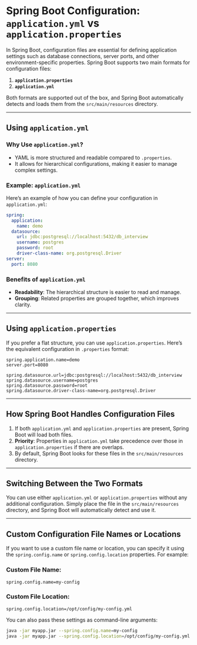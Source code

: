  
# Spring Boot Configuration: `application.yml` vs `application.properties`

In Spring Boot, configuration files are essential for defining application settings such as database connections, server ports, and other environment-specific properties. Spring Boot supports two main formats for configuration files:

1. **`application.properties`**
2. **`application.yml`**

Both formats are supported out of the box, and Spring Boot automatically detects and loads them from the `src/main/resources` directory.

---

## **Using `application.yml`**

### Why Use `application.yml`?
- YAML is more structured and readable compared to `.properties`.
- It allows for hierarchical configurations, making it easier to manage complex settings.

### Example: `application.yml`
Here’s an example of how you can define your configuration in `application.yml`:

```yaml
spring:
  application:
    name: demo
  datasource:
    url: jdbc:postgresql://localhost:5432/db_interview
    username: postgres
    password: root
    driver-class-name: org.postgresql.Driver
server:
  port: 8080
```

### Benefits of `application.yml`
- **Readability**: The hierarchical structure is easier to read and manage.
- **Grouping**: Related properties are grouped together, which improves clarity.

---

## **Using `application.properties`**

If you prefer a flat structure, you can use `application.properties`. Here’s the equivalent configuration in `.properties` format:

```properties
spring.application.name=demo
server.port=8080

spring.datasource.url=jdbc:postgresql://localhost:5432/db_interview
spring.datasource.username=postgres
spring.datasource.password=root
spring.datasource.driver-class-name=org.postgresql.Driver
```

---

## **How Spring Boot Handles Configuration Files**

1. If both `application.yml` and `application.properties` are present, Spring Boot will load both files.
2. **Priority**: Properties in `application.yml` take precedence over those in `application.properties` if there are overlaps.
3. By default, Spring Boot looks for these files in the `src/main/resources` directory.

---

## **Switching Between the Two Formats**

You can use either `application.yml` or `application.properties` without any additional configuration. Simply place the file in the `src/main/resources` directory, and Spring Boot will automatically detect and use it.

---

## **Custom Configuration File Names or Locations**

If you want to use a custom file name or location, you can specify it using the `spring.config.name` or `spring.config.location` properties. For example:

### Custom File Name:
```properties
spring.config.name=my-config
```

### Custom File Location:
```properties
spring.config.location=/opt/config/my-config.yml
```

You can also pass these settings as command-line arguments:
```bash
java -jar myapp.jar --spring.config.name=my-config
java -jar myapp.jar --spring.config.location=/opt/config/my-config.yml
```
 
